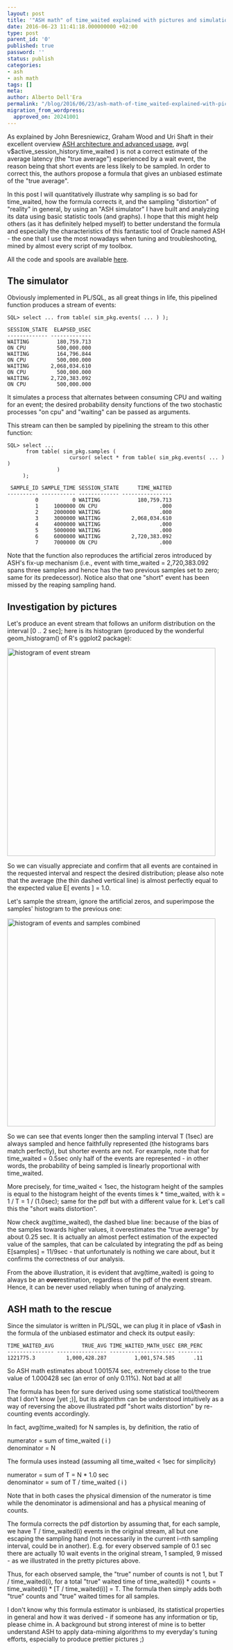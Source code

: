 ```yaml
---
layout: post
title: '"ASH math" of time_waited explained with pictures and simulation'
date: 2016-06-23 11:41:18.000000000 +02:00
type: post
parent_id: '0'
published: true
password: ''
status: publish
categories:
- ash
- ash math
tags: []
meta:
author: Alberto Dell'Era
permalink: "/blog/2016/06/23/ash-math-of-time_waited-explained-with-pictures-and-simulation/"
migration_from_wordpress:
  approved_on: 20241001
---
```

As explained by John Beresniewicz, Graham Wood and Uri Shaft in their excellent overview <a href="http://www.slideshare.net/jberesni/ash-architecture-and-advanced-usage-rmoug2014-36611678">ASH architecture and advanced usage</a>, avg( v$active_session_history.time_waited ) is not a correct estimate of the average latency (the "true average") esperienced by a wait event, the reason being that short events are less likely to be sampled. In order to correct this, the authors propose a formula that gives an unbiased estimate of the "true average".

In this post I will quantitatively illustrate why sampling is so bad for time_waited, how the formula corrects it, and the sampling "distortion" of "reality" in general, by using an "ASH simulator" I have built and analyzing its data using basic statistic tools (and graphs). I hope that this might help others (as it has definitely helped myself) to better understand the formula and especially the characteristics of this fantastic tool of Oracle named ASH - the one that I use the most nowadays when tuning and troubleshooting, mined by almost every script of my toolbox.

All the code and spools are available <a href="{{ site.baseurl }}/assets/files/2016/06/post_0310_ash_math.zip">here</a>.


## The simulator

Obviously implemented in PL/SQL, as all great things in life, this pipelined function produces a stream of events:
  
```plsql
SQL> select ... from table( sim_pkg.events( ... ) );
```

```
SESSION_STATE  ELAPSED_USEC
------------- -------------
WAITING         180,759.713
ON CPU          500,000.000
WAITING         164,796.844
ON CPU          500,000.000
WAITING       2,068,034.610
ON CPU          500,000.000
WAITING       2,720,383.092
ON CPU          500,000.000
```

It simulates a process that alternates between consuming CPU and waiting for an event; the desired probability density functions of the two stochastic processes "on cpu" and "waiting" can be passed as arguments.

This stream can then be sampled by pipelining the stream to this other function:
```plsql
SQL> select ... 
      from table( sim_pkg.samples (
                    cursor( select * from table( sim_pkg.events( ... ) ) 
                )
     );
```

```
 SAMPLE_ID SAMPLE_TIME SESSION_STATE      TIME_WAITED
---------- ----------- ------------- ----------------
         0           0 WAITING            180,759.713
         1     1000000 ON CPU                    .000
         2     2000000 WAITING                   .000
         3     3000000 WAITING          2,068,034.610
         4     4000000 WAITING                   .000
         5     5000000 WAITING                   .000
         6     6000000 WAITING          2,720,383.092
         7     7000000 ON CPU                    .000
```

Note that the function also reproduces the artificial zeros introduced by ASH's fix-up mechanism (i.e., event with time_waited = 2,720,383.092 spans three samples and hence has the two previous samples set to zero; same for its predecessor).
Notice also that one "short" event has been missed by the reaping sampling hand.

## Investigation by pictures

Let's produce an event stream that follows an uniform distribution on the interval [0 .. 2 sec]; here is its histogram (produced by the wonderful geom_histogram() of R's ggplot2 package):

<a href="{{ site.baseurl }}/assets/images/2016/06/events.png"><img class="aligncenter size-full wp-image-825" title="ashevents" src="{{ site.baseurl }}/assets/images/2016/06/events.png" alt="histogram of event stream" width="480" height="480" /></a>

So we can visually appreciate and confirm that all events are contained in the requested interval and respect the desired distribution; please also note that the average (the thin dashed vertical line) is almost perfectly equal to the expected value E[ events ] = 1.0.

Let's sample the stream, ignore the artificial zeros, and superimpose the samples' histogram to the previous one:

<a href="{{ site.baseurl }}/assets/images/2016/06/combined.png"><img class="aligncenter size-full wp-image-828" title="ashcombined" src="{{ site.baseurl }}/assets/images/2016/06/combined.png" alt="histogram of events and samples combined" width="480" height="480" /></a>


So we can see that events longer then the sampling interval T (1sec) are always sampled and hence faithfully represented (the histograms bars match perfectly), but shorter events are not. For example, note that for time_waited = 0.5sec only half of the events are represented - in other words, the probability of being sampled is linearly proportional with time_waited.

More precisely, for time_waited < 1sec, the histogram height of the samples is equal to the histogram height of the events times k * time_waited, with k = 1 / T = 1 / (1.0sec); same for the pdf but with a different value for k. Let's call this the "short waits distortion".

Now check avg(time_waited), the dashed blue line: because of the bias of the samples towards higher values, it overestimates the "true average" by about 0.25 sec. It is actually an almost perfect estimation of the expected value of the samples, that can be calculated by integrating the pdf as being E[samples] = 11/9sec - that unfortunately is nothing we care about, but it confirms the correctness of our analysis.

From the above illustration, it is evident that avg(time_waited) is going to always be an <b>over</b>estimation, regardless of the pdf of the event stream. Hence, it can be never used reliably when tuning of analyzing.

## ASH math to the rescue

Since the simulator is written in PL/SQL, we can plug it in place of v$ash in the formula of the unbiased estimator and check its output easily:

```
TIME_WAITED_AVG         TRUE_AVG TIME_WAITED_MATH_USEC ERR_PERC
--------------- ---------------- --------------------- -------- 
1221775.3          1,000,428.287         1,001,574.585      .11  
```

So ASH math estimates about 1.001574 sec, extremely close to the true value of 1.000428 sec (an error of only 0.11%). Not bad at all!

The formula has been for sure derived using some statistical tool/theorem that I don't know [yet ;)], but its algorithm can be understood intuitively as a way of reversing the above illustrated pdf "short waits distortion" by re-counting events accordingly.

In fact, avg(time\_waited) for N samples is, by definition, the ratio of

numerator = sum of time\_waited ( i )  
denominator = N

The formula uses instead (assuming all time\_waited \< 1sec for simplicity)

numerator = sum of T = N \* 1.0 sec  
denominator = sum of T / time\_waited ( i )

Note that in both cases the physical dimension of the numerator is time while the denominator is adimensional and has a physical meaning of counts.

The formula corrects the pdf distortion by assuming that, for each sample, we have T / time\_waited(i) events in the original stream, all but one escaping the sampling hand (not necessarily in the current i-nth sampling interval, could be in another). E.g. for every observed sample of 0.1 sec there are actually 10 wait events in the original stream, 1 sampled, 9 missed - as we illustrated in the pretty pictures above.

Thus, for each observed sample, the "true" number of counts is not 1, but T / time\_waited(i), for a total "true" waited time of time\_waited(i) \* counts = time\_waited(i) \* [T / time\_waited(i)] = T. The formula then simply adds both "true" counts and "true" waited times for all samples.

I don't know why this formula estimator is unbiased, its statistical properties in general and how it was derived - if someone has any information or tip, please chime in. A background but strong interest of mine is to better understand ASH to apply data-mining algorithms to my everyday's tuning efforts, especially to produce prettier pictures ;)

